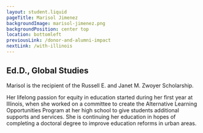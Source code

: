 ```yaml
---
layout: student.liquid
pageTitle: Marisol Jimenez
backgroundImage: marisol-jimenez.png
backgroundPosition: center top
location: bottomleft
previousLink: /donor-and-alumni-impact
nextLink: /with-illinois
---
```


## Ed.D., Global Studies

Marisol is the recipient of the Russell E. and Janet M. Zwoyer Scholarship. 

Her lifelong passion for equity in education started during her first year at Illinois, when she worked on a committee to create the Alternative Learning Opportunities Program at her high school to give students additional supports and services. She is continuing her education in hopes of completing a doctoral degree to improve education reforms in urban areas.